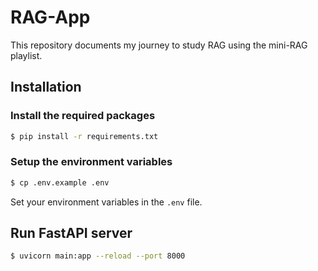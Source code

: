 # RAG-App

This repository documents my journey to study RAG using the mini-RAG playlist.

## Installation


### Install the required packages

```bash
$ pip install -r requirements.txt
```

### Setup the environment variables

```bash
$ cp .env.example .env
```

Set your environment variables in the `.env` file.

## Run FastAPI server

```bash
$ uvicorn main:app --reload --port 8000
